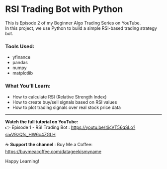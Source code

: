 # RSI Trading Bot with Python

This is Episode 2 of my Beginner Algo Trading Series on YouTube.  
In this project, we use Python to build a simple RSI-based trading strategy bot.

### Tools Used:
- yfinance
- pandas
- numpy
- matplotlib

### What You’ll Learn:
- How to calculate RSI (Relative Strength Index)
- How to create buy/sell signals based on RSI values
- How to plot trading signals over real stock price data

---

**Watch the full tutorial on YouTube:**  
👉 Episode 1 - RSI Trading Bot : https://youtu.be/4jcVT56qSLo?si=V9zQfs_HW6c4ZGLH

☕ **Support the channel** :
Buy Me a Coffee: https://buymeacoffee.com/datageekismyname

Happy Learning!
